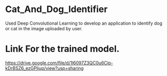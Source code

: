 # Cat_And_Dog_Identifier
Used Deep Convolutional Learning to develop an application to identify dog or cat in the image uploaded by user.
# Link For the trained model.
https://drive.google.com/file/d/1l6097Z3QC0u6Cip-kDrBSZ6_ezGPljup/view?usp=sharing
